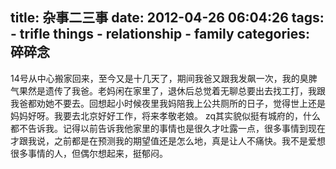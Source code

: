 title: 杂事二三事
date: 2012-04-26 06:04:26
tags: 
    - trifle things
    - relationship
    - family
categories: 碎碎念
---

14号从中心搬家回来，至今又是十几天了，期间我爸又跟我发飙一次，我的臭脾气果然是遗传了我爸。老妈闲在家里了，退休后总觉着无聊总要出去找工打，我跟我爸都劝她不要去。回想起小时候夜里我妈陪我上公共厕所的日子，觉得世上还是妈妈好呀。我要去北京好好工作，将来孝敬老娘。
zq其实貌似挺有城府的，什么都不告诉我。记得以前告诉我他家里的事情也是很久才吐露一点，很多事情到现在才跟我说，之前都是在预测我的期望值还是怎么地，真是让人不痛快。我不是爱想很多事情的人，但偶尔想起来，挺郁闷。

